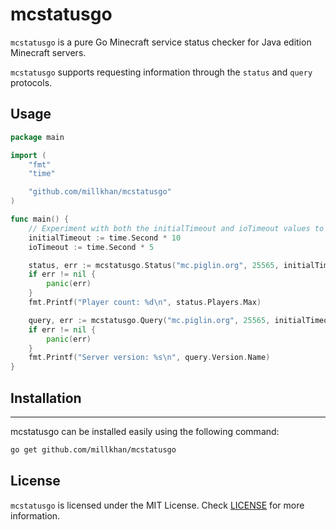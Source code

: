 # mcstatusgo
`mcstatusgo` is a pure Go Minecraft service status checker for Java edition Minecraft servers.

`mcstatusgo` supports requesting information through the `status` and `query` protocols. 

Usage
-----
```go
package main

import (
	"fmt"
	"time"

	"github.com/millkhan/mcstatusgo"
)

func main() {
	// Experiment with both the initialTimeout and ioTimeout values to see what works best.
	initialTimeout := time.Second * 10
	ioTimeout := time.Second * 5

	status, err := mcstatusgo.Status("mc.piglin.org", 25565, initialTimeout, ioTimeout)
	if err != nil {
		panic(err)
	}
	fmt.Printf("Player count: %d\n", status.Players.Max)

	query, err := mcstatusgo.Query("mc.piglin.org", 25565, initialTimeout, ioTimeout)
	if err != nil {
		panic(err)
	}
	fmt.Printf("Server version: %s\n", query.Version.Name)
}
```

## Installation
----------
mcstatusgo can be installed easily using the following command:
```bash
go get github.com/millkhan/mcstatusgo
```

License
-------
`mcstatusgo` is licensed under the MIT License.
Check [LICENSE](LICENSE) for more information.
